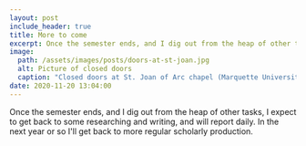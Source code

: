 ```yaml
---
layout: post
include_header: true
title: More to come
excerpt: Once the semester ends, and I dig out from the heap of other tasks, I expect to get back to some researching and writing, and will report daily
image:
  path: /assets/images/posts/doors-at-st-joan.jpg
  alt: Picture of closed doors
  caption: "Closed doors at St. Joan of Arc chapel (Marquette University)"
date: 2020-11-20 13:04:00
---
```

Once the semester ends, and I dig out from the heap of other tasks, I expect to get back to some researching and writing, and will report daily. In the next year or so I'll get back to more regular scholarly production.
